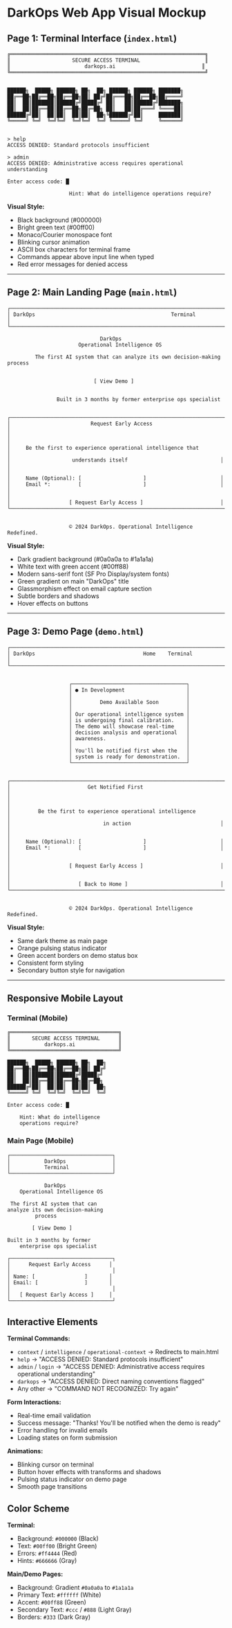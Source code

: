 # DarkOps Web App Visual Mockup

## Page 1: Terminal Interface (`index.html`)

```
╔═══════════════════════════════════════════════════════════════╗
║                    SECURE ACCESS TERMINAL                     ║
║                        darkops.ai                            ║
╚═══════════════════════════════════════════════════════════════╝


██████╗  █████╗ ██████╗ ██╗  ██╗ ██████╗ ██████╗ ███████╗
██╔══██╗██╔══██╗██╔══██╗██║ ██╔╝██╔═══██╗██╔══██╗██╔════╝
██║  ██║███████║██████╔╝█████╔╝ ██║   ██║██████╔╝███████╗
██║  ██║██╔══██║██╔══██╗██╔═██╗ ██║   ██║██╔═══╝ ╚════██║
██████╔╝██║  ██║██║  ██║██║  ██╗╚██████╔╝██║     ███████║
╚═════╝ ╚═╝  ╚═╝╚═╝  ╚═╝╚═╝  ╚═╝ ╚═════╝ ╚═╝     ╚══════╝


> help
ACCESS DENIED: Standard protocols insufficient

> admin  
ACCESS DENIED: Administrative access requires operational understanding

Enter access code: █

                    Hint: What do intelligence operations require?
```

**Visual Style:**
- Black background (#000000)
- Bright green text (#00ff00)
- Monaco/Courier monospace font
- Blinking cursor animation
- ASCII box characters for terminal frame
- Commands appear above input line when typed
- Red error messages for denied access

---

## Page 2: Main Landing Page (`main.html`)

```
┌─────────────────────────────────────────────────────────────────────┐
│ DarkOps                                            Terminal          │
└─────────────────────────────────────────────────────────────────────┘

                              DarkOps
                       Operational Intelligence OS

         The first AI system that can analyze its own decision-making process


                            [ View Demo ]


                Built in 3 months by former enterprise ops specialist


┌─────────────────────────────────────────────────────────────────────┐
│                          Request Early Access                       │
│                                                                     │
│     Be the first to experience operational intelligence that        │
│                    understands itself                              │
│                                                                     │
│     Name (Optional): [                    ]                        │
│     Email *:         [                    ]                        │
│                                                                     │
│                   [ Request Early Access ]                         │
└─────────────────────────────────────────────────────────────────────┘


                    © 2024 DarkOps. Operational Intelligence Redefined.
```

**Visual Style:**
- Dark gradient background (#0a0a0a to #1a1a1a)
- White text with green accent (#00ff88)
- Modern sans-serif font (SF Pro Display/system fonts)
- Green gradient on main "DarkOps" title
- Glassmorphism effect on email capture section
- Subtle borders and shadows
- Hover effects on buttons

---

## Page 3: Demo Page (`demo.html`)

```
┌─────────────────────────────────────────────────────────────────────┐
│ DarkOps                                   Home    Terminal          │
└─────────────────────────────────────────────────────────────────────┘


                    ┌─────────────────────────────────────┐
                    │ ● In Development                    │
                    │                                     │
                    │         Demo Available Soon         │
                    │                                     │
                    │ Our operational intelligence system │
                    │ is undergoing final calibration.    │
                    │ The demo will showcase real-time    │
                    │ decision analysis and operational   │
                    │ awareness.                          │
                    │                                     │
                    │ You'll be notified first when the   │
                    │ system is ready for demonstration.  │
                    └─────────────────────────────────────┘


┌─────────────────────────────────────────────────────────────────────┐
│                         Get Notified First                          │
│                                                                     │
│         Be the first to experience operational intelligence          │
│                              in action                             │
│                                                                     │
│     Name (Optional): [                    ]                        │
│     Email *:         [                    ]                        │
│                                                                     │
│                   [ Request Early Access ]                         │
│                                                                     │
│                      [ Back to Home ]                              │
└─────────────────────────────────────────────────────────────────────┘


                    © 2024 DarkOps. Operational Intelligence Redefined.
```

**Visual Style:**
- Same dark theme as main page
- Orange pulsing status indicator
- Green accent borders on demo status box
- Consistent form styling
- Secondary button style for navigation

---

## Responsive Mobile Layout

### Terminal (Mobile)
```
╔═══════════════════════════════════╗
║       SECURE ACCESS TERMINAL      ║
║           darkops.ai              ║
╚═══════════════════════════════════╝

██████╗  █████╗ ██████╗ ██╗  ██╗
██╔══██╗██╔══██╗██╔══██╗██║ ██╔╝
██║  ██║███████║██████╔╝█████╔╝ 
██║  ██║██╔══██║██╔══██╗██╔═██╗ 
██████╔╝██║  ██║██║  ██║██║  ██╗
╚═════╝ ╚═╝  ╚═╝╚═╝  ╚═╝╚═╝  ╚═╝

Enter access code: █

    Hint: What do intelligence 
    operations require?
```

### Main Page (Mobile)
```
┌─────────────────────────────────┐
│           DarkOps               │
│           Terminal              │
└─────────────────────────────────┘

            DarkOps
    Operational Intelligence OS

 The first AI system that can 
analyze its own decision-making 
         process

        [ View Demo ]

Built in 3 months by former 
    enterprise ops specialist

┌─────────────────────────────────┐
│      Request Early Access      │
│                                 │
│ Name: [                ]       │
│ Email: [               ]       │
│                                 │
│   [ Request Early Access ]     │
└─────────────────────────────────┘
```

## Interactive Elements

**Terminal Commands:**
- `context` / `intelligence` / `operational-context` → Redirects to main.html
- `help` → "ACCESS DENIED: Standard protocols insufficient"
- `admin` / `login` → "ACCESS DENIED: Administrative access requires operational understanding"
- `darkops` → "ACCESS DENIED: Direct naming conventions flagged"
- Any other → "COMMAND NOT RECOGNIZED: Try again"

**Form Interactions:**
- Real-time email validation
- Success message: "Thanks! You'll be notified when the demo is ready"
- Error handling for invalid emails
- Loading states on form submission

**Animations:**
- Blinking cursor on terminal
- Button hover effects with transforms and shadows
- Pulsing status indicator on demo page
- Smooth page transitions

## Color Scheme

**Terminal:**
- Background: `#000000` (Black)
- Text: `#00ff00` (Bright Green)
- Errors: `#ff4444` (Red)
- Hints: `#666666` (Gray)

**Main/Demo Pages:**
- Background: Gradient `#0a0a0a` to `#1a1a1a`
- Primary Text: `#ffffff` (White)
- Accent: `#00ff88` (Green)
- Secondary Text: `#ccc` / `#888` (Light Gray)
- Borders: `#333` (Dark Gray)